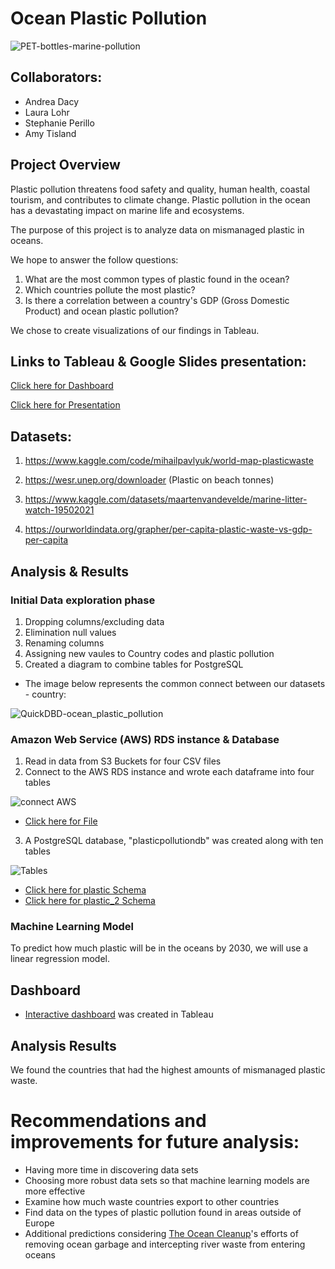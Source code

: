 # Ocean Plastic Pollution

![PET-bottles-marine-pollution](https://user-images.githubusercontent.com/96746207/180672719-8894e0fe-30fc-4a53-8e27-79a7180e139d.jpg)

## Collaborators:
- Andrea Dacy
- Laura Lohr
- Stephanie Perillo
- Amy Tisland 

##  Project Overview
Plastic pollution threatens food safety and quality, human health, coastal tourism, and contributes to climate change. Plastic pollution in the ocean has a devastating impact on marine life and ecosystems.

The purpose of this project is to analyze data on mismanaged plastic in oceans.

We hope to answer the follow questions:
1. What are the most common types of plastic found in the ocean? 
2. Which countries pollute the most plastic?
3. Is there a correlation between a country's GDP (Gross Domestic Product) and ocean plastic pollution?

We chose to create visualizations of our findings in Tableau.
 
 ## Links to Tableau & Google Slides presentation:

  [Click here for Dashboard](https://public.tableau.com/app/profile/andrea.lee.dacy/viz/Ocean_Plastic_723/OceanPlasticPollutionOverview)

  [Click here for Presentation](https://docs.google.com/presentation/d/1l6FrRjoLzTBLbwETXVenxeLC7SDigTwAVvR8qT2YDxc/edit?usp=sharing)

## Datasets:
1. https://www.kaggle.com/code/mihailpavlyuk/world-map-plasticwaste

2. https://wesr.unep.org/downloader (Plastic on beach tonnes) 

3. https://www.kaggle.com/datasets/maartenvandevelde/marine-litter-watch-19502021

4. https://ourworldindata.org/grapher/per-capita-plastic-waste-vs-gdp-per-capita


## Analysis & Results

### Initial Data exploration phase
1. Dropping columns/excluding data
2. Elimination null values
3. Renaming columns
4. Assigning new vaules to Country codes and plastic pollution
5. Created a diagram to combine tables for PostgreSQL
- The image below represents the common connect between our datasets - country:

![QuickDBD-ocean_plastic_pollution](https://user-images.githubusercontent.com/96746207/181399878-1bd2fbae-3bd6-4e1d-a849-fd668410c974.png)


   

### Amazon Web Service (AWS) RDS instance & Database
1. Read in data from S3 Buckets for four CSV files
2. Connect to the AWS RDS instance and wrote each dataframe into four tables

![connect AWS](https://user-images.githubusercontent.com/96746207/180674646-f3c935b6-8761-48af-8ffc-a56b1bef180a.png)

- [Click here for File](https://github.com/lllohr/Ocean_Plastic_Pollution/blob/main/Database/Group%20Project_AWS_SQL%20(6).ipynb)

3.  A PostgreSQL database, "plasticpollutiondb" was created along with ten tables

![Tables](https://user-images.githubusercontent.com/96746207/180674816-20ac0442-eb09-4153-94d7-daf8bd0d9678.png)

- [Click here for plastic Schema](https://github.com/lllohr/Ocean_Plastic_Pollution/blob/main/Database/Plastic.sql)
- [Click here for plastic_2 Schema](https://github.com/lllohr/Ocean_Plastic_Pollution/blob/main/Database/Plastic_2.sql)

 
### Machine Learning Model

To predict how much plastic will be in the oceans by 2030, we will use a linear regression model.

 
## Dashboard 
- [Interactive dashboard](https://public.tableau.com/app/profile/andrea.lee.dacy/viz/Ocean_Plastic_723/OceanPlasticPollutionOverview) was created in Tableau

## Analysis Results

We found the countries that had the highest amounts of mismanaged plastic waste. 

# Recommendations and improvements for future analysis:
- Having more time in discovering data sets
- Choosing more robust data sets so that machine learning models are more effective
- Examine how much waste countries export to other countries 
- Find data on the types of plastic pollution found in areas outside of Europe
- Additional predictions considering [The Ocean Cleanup](https://theoceancleanup.com/)'s efforts of removing ocean garbage and intercepting river waste from entering oceans 





